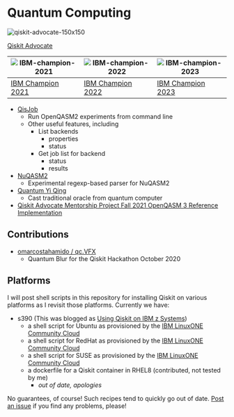 # Quantum Computing

![qiskit-advocate-150x150](https://images.credly.com/size/110x110/images/fb598ca2-1bd2-4674-a49f-3b55445f47f9/IBM_Qiskit_Advocate_-_Advanced_v2.png)

[Qiskit Advocate](https://www.credly.com/badges/27976146-e4a9-47c6-8a2d-f7e932ea3177/public_url)

| ![IBM-champion-2021](https://images.youracclaim.com/size/110x110/images/44a9ba34-ff61-4ccf-9381-e422fdb61f5c/IBM_Champion_2021_-_New_Design_v3.png) | ![IBM-champion-2022](https://images.credly.com/size/110x110/images/d2ecfda3-ebc4-47e0-9a0b-d976e72e7d7c/image.png) | ![IBM-champion-2023](https://images.credly.com/size/110x110/images/708c7a48-7111-4ef3-96a0-1d1bdebb2a3c/image.png)
| ------ | ------ | ----- |
| [IBM Champion 2021](https://www.youracclaim.com/badges/528d23d6-087f-4698-8d17-d59688106ac4/public_url) | [IBM Champion 2022](https://www.credly.com/badges/ec1e324e-48e0-4f02-acf6-e1bd017b02d6/public_url) | [IBM Champion 2023](https://www.credly.com/badges/6316a309-f08b-4e4a-bc41-d4a490b76a19/public_url)

* [QisJob](https://github.com/jwoehr/qisjob)
  * Run OpenQASM2 experiments from command line
  * Other useful features, including
    * List backends
      * properties
      * status
    * Get job list for backend
      * status
      * results
* [NuQASM2](https://github.com/jwoehr/nuqasm2)
  * Experimental regexp-based parser for NuQASM2
* [Quantum Yi Qing](https://github.com/jwoehr/quantum_yiqing)
  * Cast traditional oracle from quantum computer
* [Qiskit Advocate Mentorship Project Fall 2021 OpenQASM 3 Reference Implementation](https://github.com/mentor-fall2021-openqasm)

## Contributions

* [omarcostahamido / qc.VFX](https://github.com/omarcostahamido/qc.VFX)
  * Quantum Blur for the Qiskit Hackathon October 2020

## Platforms

I will post shell scripts in this repository for installing Qiskit on various platforms as I revisit those platforms. Currently we have:

* s390 (This was blogged as [Using Qiskit on IBM z Systems](https://medium.com/qiskit/using-qiskit-on-ibm-z-systems-398c0c68ffad))
  * a shell script for Ubuntu as provisioned by the [IBM LinuxONE Community Cloud](https://linuxone.cloud.marist.edu/#/login)
  * a shell script for RedHat as provisioned by the [IBM LinuxONE Community Cloud](https://linuxone.cloud.marist.edu/#/login)
  * a shell script for SUSE as provisioned by the [IBM LinuxONE Community Cloud](https://linuxone.cloud.marist.edu/#/login)
  * a dockerfile for a Qiskit container in RHEL8 (contributed, not tested by me)
    * _out of date, apologies_

No guarantees, of course! Such recipes tend to quickly go out of date. [Post an issue](https://github.com/jwoehr/Quantum-Computing/issues) if you find any problems, please!
